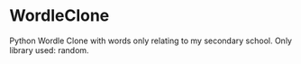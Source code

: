 # WordleClone
Python Wordle Clone with words only relating to my secondary school. Only library used: random.
